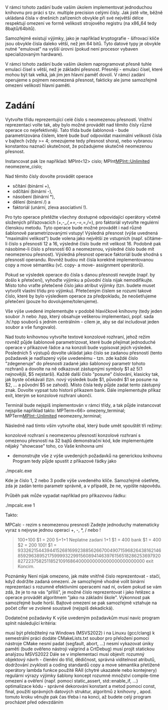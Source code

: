 V rámci tohoto zadání bude vaším úkolem implementovat jednoduchou knihovnu pro
práci s tzv. multiple precision celými čísly. Jak jistě víte, běžně ukládaná 
čísla v dnešních zařízeních obvykle při své největší délce respektují omezení 
ve formě velikosti strojového registru (na x86_64 tedy 8bajtů/64bitů). 

Samozřejmě existují výjimky, jako je například kryptografie - šifrovací klíče 
jsou obvykle čísla daleko větší, než jen 64 bitů. Tyto datové typy je obvykle 
nutné "emulovat" na vyšší úrovni (pokud není procesor vybaven 
specializovaným hardware).

V rámci tohoto zadání bude vaším úkolem naprogramovat přesně tuhle emulaci 
čísel s větší, než je základní přesnost. Přesněji - emulaci čísel, které mohou 
být tak velká, jak jim jen hlavní paměť dovolí. V rámci zadání operujeme 
s pojmem neomezená přesnost, fakticky ale jsme samozřejmě omezeni 
velikostí hlavní paměti.

# Zadání
Vytvořte třídu reprezentující celé číslo s neomezenou přesností. 
Vnitřní reprezentaci volte tak, aby bylo možné provádět nad těmito čísly různé 
operace co nejefektivněji. Tato třída bude šablonová - bude parametrizována 
číslem, které bude buď odpovídat maximální velikosti čísla v bajtech 
(vždy >= 4; omezujeme tedy přesnost shora), nebo vybranou konstantou 
naznačí skutečnost, že požadujeme skutečně neomezenou přesnost.

Instancovat pak lze například:
MPInt<12> cislo;
MPInt<MPInt::Unlimited> neomezene_cislo;

Nad těmito čísly dovolte provádět operace 
 - sčítání (binární +), 
 - odčítání (binární -), 
 - násobení (binární *), 
 - dělení (binární /) a 
 - faktoriál (unární, zleva asociativní !). 

Pro tyto operace přetěžte všechny dostupné odpovídající operátory včetně 
složených přiřazovacích (+,-,*,/,+=,-=,*=,/=), pro faktoriál vytvořte regulérní 
členskou metodu. Tyto operace bude možné provádět i nad různě šablonově 
parametrizovanými vstupy! Výsledná přesnost (výše uvednená "maximální velikost") 
bude volena jako největší ze vstupních (např. sčítáme-li číslo s 
přesností 12 a 16, výsledné číslo bude mít velikost 16. Podobně pak 
násobíme-li číslo s přesností 60 a neomezenou, výsledné číslo bude mít 
neomezenou přesnost). Výsledná přesnost operace faktoriál bude shodná s 
přesností operandu. Rovněž budou mít čísla korektně implementovanou copy a move 
sémantiku (vč. copy- a move- assignment operátorů).

Pokud se výsledek operace do čísla s danou přesností nevejde (např. by došlo k 
přetečení), vyhoďte výjimku a původní čísla nijak nemodifikujte. Místo toho vraťte 
přetečené číslo jako atribut výjimky (tzn. budete muset vytvořit vlastní třídu pro 
výjimku). Přetečeným číslem se rozumí takové číslo, které by bylo výsledkem 
operace za předpokladu, že neošetřujeme přetečení (pouze ho dovolujeme/tolerujeme).

Vše výše uvedené implementujte v podobě hlavičkové knihovny (tedy jeden soubor .h 
nebo .hpp, který obsahuje veškerou implementaci, popř. sada .h/.hpp souborů s 
jedním centrálním - cílem je, aby se dal includovat jeden soubor a vše fungovalo).

Nad touto knihovnou vytvořte textové konzolové rozhraní, jehož režim rovněž půjde 
šablonově parametrizovat, které bude přejímat jednoduché operace v příkazové 
řádce a na konzoli bude vypisovat jejich výsledek. Posledních 5 výstupů dovolte 
ukládat jako číslo se zadanou přesností (tento požadavek je nadřazený výše 
uvedenému - tzn. zde každé číslo "zdegeneruje" do přesnosti zadané jako šablonový 
parametr tohoto rozhraní) a dovolte na ně odkazovat zástupnými symboly $1 až $5 
($1 nejnovější, $5 nejstarší). Každé další číslo "posune" číslování, klasicky 
tak, jak byste očekávali (tzn. nový výsledek bude $1, původní $1 se posune na 
$2, ... a původní $5 se zahodí). Místo čísla tedy půjde zadat tento zástupný znak. 
Dovolte vypsat tuto historii příkazem bank. Dále implementujte příkaz exit, 
kterým se konzolové rozhraní ukončí.

Terminál bude nejspíš implementován v rámci třídy, a tak půjde instancovat 
nejspíše například takto:
MPTerm<66> omezeny_terminal;
MPTerm<MPInt::Unlimited> neomezeny_terminal;

Následně nad tímto vším vytvořte obal, který bude umět spouštět tři režimy:

konzolové rozhraní s neomezenou přesností
konzolové rozhraní s omezenou přesností na 32 bajtů
demonstrační kód, kde implementujete nějaký "showcase" toho, co Vaše knihovna umí 
 - demonstrujte vše z výše uvedených požadavků na generickou knihovnu
Program tedy půjde spustit z příkazové řádky jako

./mpcalc.exe <mode>

Kde <mode> je číslo 1, 2 nebo 3 podle výše uvedeného klíče. Samozřejmě ošetřete, 
zda je zadán tento parametr správně, a v případě, že ne, vypište nápovědu.

Průběh pak může vypadat například pro příkazovou řádku:

./mpcalc.exe 1

Takto:

MPCalc - rezim s neomezenou presnosti
Zadejte jednoduchy matematicky vyraz s nejvyse jednou operaci +, -, *, / nebo !
> 100+100
$1 = 200
> 5+1+1
Neplatne zadani
> $1+$1
$1 = 400
> bank
$1 = 400
$2 = 200
> 100!
$1 = 93326215443944152681699238856266700490715968264381621468592963895217599993229915608941463976156518286253697920827223758251185210916864000000000000000000000000
> exit
Koncim.

Poznámky
Není nijak omezeno, jak máte vnitřně čislo reprezentovat - stačí, když dodržíte 
zadaná omezení. Je samozřejmě vhodné volit binární reprezentaci s rozumně efektivními 
operacemi nad ní, ovšem pokud se vám zdá, že je to na vás "příliš", je možné číslo 
reprezentovat i jako řetězec a operace provádět algoritmem "jako na základní škole". 
Výkonnost pak samozřejmě bude horší. Bajtové omezení se pak samozřejmě vztahuje na 
počet cifer ve zvolené soustavě (nejspíš dekadická).

Dodatečné požadavky
K výše uvedeným požadavkům musí navíc program splnit následující kritéria:

musí být přeložitelný
na Windows (MSVS2022) i na Linuxu (gcc/clang)
k semestrální práci dodáte CMakeLists.txt soubor pro přeložení pomocí nástroje CMake
nesmí padat (segfault, abort, ...)
nesmí vykazovat úniky paměti (bude ověřeno nástroji valgrind a CrtDebug)
musí projít statickou analýzou MSVS2022
Dále se v implementaci musí objevit:
rozumný objektový návrh - členění do tříd, dědičnost, správná viditelnost atributů, dodržování zvyklostí a coding standardů
copy a move sémantika
přetížené operátory
lambda funkce
použité RAII (chytré ukazatele nebo kontejnery)
regulární výrazy
výjimky
šablony
koncept
rozumné množství compile-time omezení a ověření (např. pomocí static_assert, std::enable_if, ...)
optimalizace kódu - správné dekorování konstant a metod pomocí const, final, použití správných datových struktur, algoritmů z knihovny <algorithm>, apod.
tomuto kroku věnujte pak čas třeba i na konci, až budete celý program procházet před odevzdáním
